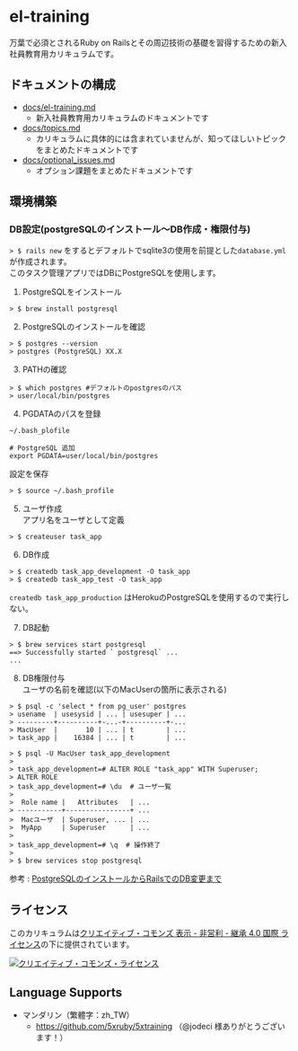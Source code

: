 # el-training

万葉で必須とされるRuby on Railsとその周辺技術の基礎を習得するための新入社員教育用カリキュラムです。

## ドキュメントの構成

- [docs/el-training.md](/docs/el-training.md)
  - 新入社員教育用カリキュラムのドキュメントです
- [docs/topics.md](/docs/topics.md)
  - カリキュラムに具体的には含まれていませんが、知ってほしいトピックをまとめたドキュメントです
- [docs/optional_issues.md](/docs//optional_issues.md)
  - オプション課題をまとめたドキュメントです

## 環境構築
### DB設定(postgreSQLのインストール〜DB作成・権限付与)
`> $ rails new`
をするとデフォルトでsqlite3の使用を前提とした`database.yml`が作成されます。  
このタスク管理アプリではDBにPostgreSQLを使用します。    

1. PostgreSQLをインストール  
```
> $ brew install postgresql
```

2. PostgreSQLのインストールを確認
```
> $ postgres --version
> postgres (PostgreSQL) XX.X
```
3. PATHの確認
```
> $ which postgres #デフォルトのpostgresのパス
> user/local/bin/postgres
```

4. PGDATAのパスを登録  

`~/.bash_plofile`
```
# PostgreSQL 追加
export PGDATA=user/local/bin/postgres
```
設定を保存
```
> $ source ~/.bash_profile
```
5. ユーザ作成  
アプリ名をユーザとして定義  
```
> $ createuser task_app
```

6. DB作成
```
> $ createdb task_app_development -O task_app
> $ createdb task_app_test -O task_app
```
`createdb task_app_production` はHerokuのPostgreSQLを使用するので実行しない。  

7. DB起動
```
> $ brew services start postgresql
==> Successfully started ` postgresql` ...
...
```

8. DB権限付与  
ユーザの名前を確認(以下のMacUserの箇所に表示される)
```
> $ psql -c 'select * from pg_user' postgres
> usename  | usesysid | ... | usesuper | ...  
> ---------+----------+-...-+----------+-... 
> MacUser  |       10 | ... | t        | ...  
> task_app |    16384 | ... | t        | ...
```
```
> $ psql -U MacUser task_app_development
>
> task_app_development=# ALTER ROLE "task_app" WITH Superuser;
> ALTER ROLE
> task_app_development=# \du  # ユーザ一覧
>
>  Role name |   Attributes   | ...
> -----------+----------------+ ...
>  Macユーザ  | Superuser, ... | ...
>  MyApp     | Superuser      | ...
>
> task_app_development=# \q  # 操作終了
>
> $ brew services stop postgresql
```

参考 : [PostgreSQLのインストールからRailsでのDB変更まで](https://qiita.com/krtsato/items/4565051608a63f11b316)

## ライセンス

このカリキュラムは[クリエイティブ・コモンズ 表示 - 非営利 - 継承 4.0 国際 ライセンス](https://creativecommons.org/licenses/by-nc-sa/4.0/deed.ja)の下に提供されています。

[![クリエイティブ・コモンズ・ライセンス](https://i.creativecommons.org/l/by-nc-sa/4.0/88x31.png)](https://creativecommons.org/licenses/by-nc-sa/4.0/deed.ja)

## Language Supports

- マンダリン（繁體字：zh_TW）
  - https://github.com/5xruby/5xtraining （@jodeci 様ありがとうございます！）

